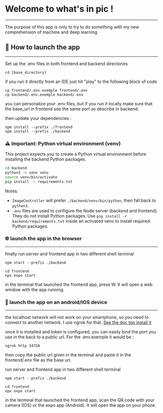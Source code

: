 # Welcome to what's in pic !

---

The purpose of this app is only to try to do something with my new comprehension of machine and deep learning

## 🚀 How to launch the app

---

Set up the .env files in both frontend and backend directories

`cd [base_directory]`

if you run it directly from an IDE just hit "play" to the following block of code

```shell
cp frontend/.env.exemple frontend/.env
cp backend/.env.exemple backend/.env
```

you can personalize your .env files, but if you run it locally make sure that the base_url in frontend use the same port as describe in backend.

then update your dependencies :

```shell
npm install --prefix ./frontend
npm install --prefix ./backend
```

### ⚠️ Important: Python virtual environment (venv)

This project expects you to create a Python virtual environment before installing the backend Python packages.

```bash
cd backend
python3 -m venv venv
source venv/bin/activate
pip install -r requirements.txt
```

Notes:
- `ImageController` will prefer `./backend/venv/bin/python`, then fall back to `python3`.
- `.env` files are used to configure the Node server (backend and frontend). They do not install Python packages. Use `pip install -r backend/requirements.txt` inside an activated venv to install required Python packages.

### 🌐 launch the app in the browser

---

finally run server and frontend app in two different shell terminal

```shell
npm start --prefix ./backend
```
```shell
cd frontend
npx expo start
```

in the terminal that launched the frontend app, press W. It will open a web window with the app running.

### 📱 launch the app on an android/IOS device

---

the localhost network will not work on your smartphone, so you need to connect to another network. 
I use ngrok for that. [See the doc ton install it](https://dashboard.ngrok.com/get-started/setup/linux)

once it is installed and token is configured, you can easily bind the port you use in the back to a public url. For the .env.exemple it would be :
```shell
ngrok http 34750
```

then copy the public url given in the terminal and paste it in the frontend/.env file as the base url.

run server and frontend app in two different shell terminal

```shell
npm start --prefix ./backend
```
```shell
cd frontend
npx expo start
```

in the terminal that launched the frontend app, scan the QR code with your camera (IOS) or the expo app (Android). It will open the app on your phone.